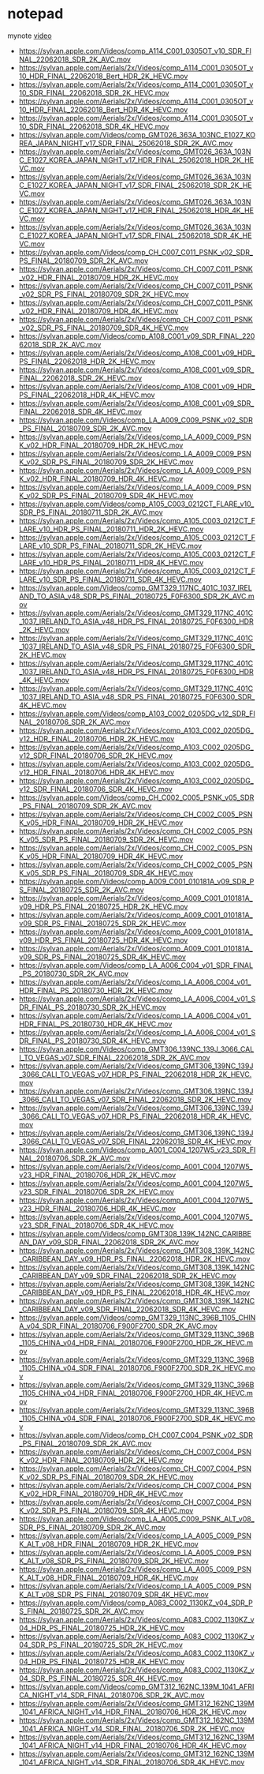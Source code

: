 # notepad
mynote
[video](https://dingdangnao.com/Aerials/)
<ul class="LinkList"><li class="LinkListItem"><a href="https://sylvan.apple.com/Videos/comp_A114_C001_0305OT_v10_SDR_FINAL_22062018_SDR_2K_AVC.mov" target="_blank">https://sylvan.apple.com/Videos/comp_A114_C001_0305OT_v10_SDR_FINAL_22062018_SDR_2K_AVC.mov</a></li><li class="LinkListItem"><a href="https://sylvan.apple.com/Aerials/2x/Videos/comp_A114_C001_0305OT_v10_HDR_FINAL_22062018_Bert_HDR_2K_HEVC.mov" target="_blank">https://sylvan.apple.com/Aerials/2x/Videos/comp_A114_C001_0305OT_v10_HDR_FINAL_22062018_Bert_HDR_2K_HEVC.mov</a></li><li class="LinkListItem"><a href="https://sylvan.apple.com/Aerials/2x/Videos/comp_A114_C001_0305OT_v10_SDR_FINAL_22062018_SDR_2K_HEVC.mov" target="_blank">https://sylvan.apple.com/Aerials/2x/Videos/comp_A114_C001_0305OT_v10_SDR_FINAL_22062018_SDR_2K_HEVC.mov</a></li><li class="LinkListItem"><a href="https://sylvan.apple.com/Aerials/2x/Videos/comp_A114_C001_0305OT_v10_HDR_FINAL_22062018_Bert_HDR_4K_HEVC.mov" target="_blank">https://sylvan.apple.com/Aerials/2x/Videos/comp_A114_C001_0305OT_v10_HDR_FINAL_22062018_Bert_HDR_4K_HEVC.mov</a></li><li class="LinkListItem"><a href="https://sylvan.apple.com/Aerials/2x/Videos/comp_A114_C001_0305OT_v10_SDR_FINAL_22062018_SDR_4K_HEVC.mov" target="_blank">https://sylvan.apple.com/Aerials/2x/Videos/comp_A114_C001_0305OT_v10_SDR_FINAL_22062018_SDR_4K_HEVC.mov</a></li><li class="LinkListItem"><a href="https://sylvan.apple.com/Videos/comp_GMT026_363A_103NC_E1027_KOREA_JAPAN_NIGHT_v17_SDR_FINAL_25062018_SDR_2K_AVC.mov" target="_blank">https://sylvan.apple.com/Videos/comp_GMT026_363A_103NC_E1027_KOREA_JAPAN_NIGHT_v17_SDR_FINAL_25062018_SDR_2K_AVC.mov</a></li><li class="LinkListItem"><a href="https://sylvan.apple.com/Aerials/2x/Videos/comp_GMT026_363A_103NC_E1027_KOREA_JAPAN_NIGHT_v17_HDR_FINAL_25062018_HDR_2K_HEVC.mov" target="_blank">https://sylvan.apple.com/Aerials/2x/Videos/comp_GMT026_363A_103NC_E1027_KOREA_JAPAN_NIGHT_v17_HDR_FINAL_25062018_HDR_2K_HEVC.mov</a></li><li class="LinkListItem"><a href="https://sylvan.apple.com/Aerials/2x/Videos/comp_GMT026_363A_103NC_E1027_KOREA_JAPAN_NIGHT_v17_SDR_FINAL_25062018_SDR_2K_HEVC.mov" target="_blank">https://sylvan.apple.com/Aerials/2x/Videos/comp_GMT026_363A_103NC_E1027_KOREA_JAPAN_NIGHT_v17_SDR_FINAL_25062018_SDR_2K_HEVC.mov</a></li><li class="LinkListItem"><a href="https://sylvan.apple.com/Aerials/2x/Videos/comp_GMT026_363A_103NC_E1027_KOREA_JAPAN_NIGHT_v17_HDR_FINAL_25062018_HDR_4K_HEVC.mov" target="_blank">https://sylvan.apple.com/Aerials/2x/Videos/comp_GMT026_363A_103NC_E1027_KOREA_JAPAN_NIGHT_v17_HDR_FINAL_25062018_HDR_4K_HEVC.mov</a></li><li class="LinkListItem"><a href="https://sylvan.apple.com/Aerials/2x/Videos/comp_GMT026_363A_103NC_E1027_KOREA_JAPAN_NIGHT_v17_SDR_FINAL_25062018_SDR_4K_HEVC.mov" target="_blank">https://sylvan.apple.com/Aerials/2x/Videos/comp_GMT026_363A_103NC_E1027_KOREA_JAPAN_NIGHT_v17_SDR_FINAL_25062018_SDR_4K_HEVC.mov</a></li><li class="LinkListItem"><a href="https://sylvan.apple.com/Videos/comp_CH_C007_C011_PSNK_v02_SDR_PS_FINAL_20180709_SDR_2K_AVC.mov" target="_blank">https://sylvan.apple.com/Videos/comp_CH_C007_C011_PSNK_v02_SDR_PS_FINAL_20180709_SDR_2K_AVC.mov</a></li><li class="LinkListItem"><a href="https://sylvan.apple.com/Aerials/2x/Videos/comp_CH_C007_C011_PSNK_v02_HDR_FINAL_20180709_HDR_2K_HEVC.mov" target="_blank">https://sylvan.apple.com/Aerials/2x/Videos/comp_CH_C007_C011_PSNK_v02_HDR_FINAL_20180709_HDR_2K_HEVC.mov</a></li><li class="LinkListItem"><a href="https://sylvan.apple.com/Aerials/2x/Videos/comp_CH_C007_C011_PSNK_v02_SDR_PS_FINAL_20180709_SDR_2K_HEVC.mov" target="_blank">https://sylvan.apple.com/Aerials/2x/Videos/comp_CH_C007_C011_PSNK_v02_SDR_PS_FINAL_20180709_SDR_2K_HEVC.mov</a></li><li class="LinkListItem"><a href="https://sylvan.apple.com/Aerials/2x/Videos/comp_CH_C007_C011_PSNK_v02_HDR_FINAL_20180709_HDR_4K_HEVC.mov" target="_blank">https://sylvan.apple.com/Aerials/2x/Videos/comp_CH_C007_C011_PSNK_v02_HDR_FINAL_20180709_HDR_4K_HEVC.mov</a></li><li class="LinkListItem"><a href="https://sylvan.apple.com/Aerials/2x/Videos/comp_CH_C007_C011_PSNK_v02_SDR_PS_FINAL_20180709_SDR_4K_HEVC.mov" target="_blank">https://sylvan.apple.com/Aerials/2x/Videos/comp_CH_C007_C011_PSNK_v02_SDR_PS_FINAL_20180709_SDR_4K_HEVC.mov</a></li><li class="LinkListItem"><a href="https://sylvan.apple.com/Videos/comp_A108_C001_v09_SDR_FINAL_22062018_SDR_2K_AVC.mov" target="_blank">https://sylvan.apple.com/Videos/comp_A108_C001_v09_SDR_FINAL_22062018_SDR_2K_AVC.mov</a></li><li class="LinkListItem"><a href="https://sylvan.apple.com/Aerials/2x/Videos/comp_A108_C001_v09_HDR_PS_FINAL_22062018_HDR_2K_HEVC.mov" target="_blank">https://sylvan.apple.com/Aerials/2x/Videos/comp_A108_C001_v09_HDR_PS_FINAL_22062018_HDR_2K_HEVC.mov</a></li><li class="LinkListItem"><a href="https://sylvan.apple.com/Aerials/2x/Videos/comp_A108_C001_v09_SDR_FINAL_22062018_SDR_2K_HEVC.mov" target="_blank">https://sylvan.apple.com/Aerials/2x/Videos/comp_A108_C001_v09_SDR_FINAL_22062018_SDR_2K_HEVC.mov</a></li><li class="LinkListItem"><a href="https://sylvan.apple.com/Aerials/2x/Videos/comp_A108_C001_v09_HDR_PS_FINAL_22062018_HDR_4K_HEVC.mov" target="_blank">https://sylvan.apple.com/Aerials/2x/Videos/comp_A108_C001_v09_HDR_PS_FINAL_22062018_HDR_4K_HEVC.mov</a></li><li class="LinkListItem"><a href="https://sylvan.apple.com/Aerials/2x/Videos/comp_A108_C001_v09_SDR_FINAL_22062018_SDR_4K_HEVC.mov" target="_blank">https://sylvan.apple.com/Aerials/2x/Videos/comp_A108_C001_v09_SDR_FINAL_22062018_SDR_4K_HEVC.mov</a></li><li class="LinkListItem"><a href="https://sylvan.apple.com/Videos/comp_LA_A009_C009_PSNK_v02_SDR_PS_FINAL_20180709_SDR_2K_AVC.mov" target="_blank">https://sylvan.apple.com/Videos/comp_LA_A009_C009_PSNK_v02_SDR_PS_FINAL_20180709_SDR_2K_AVC.mov</a></li><li class="LinkListItem"><a href="https://sylvan.apple.com/Aerials/2x/Videos/comp_LA_A009_C009_PSNK_v02_HDR_FINAL_20180709_HDR_2K_HEVC.mov" target="_blank">https://sylvan.apple.com/Aerials/2x/Videos/comp_LA_A009_C009_PSNK_v02_HDR_FINAL_20180709_HDR_2K_HEVC.mov</a></li><li class="LinkListItem"><a href="https://sylvan.apple.com/Aerials/2x/Videos/comp_LA_A009_C009_PSNK_v02_SDR_PS_FINAL_20180709_SDR_2K_HEVC.mov" target="_blank">https://sylvan.apple.com/Aerials/2x/Videos/comp_LA_A009_C009_PSNK_v02_SDR_PS_FINAL_20180709_SDR_2K_HEVC.mov</a></li><li class="LinkListItem"><a href="https://sylvan.apple.com/Aerials/2x/Videos/comp_LA_A009_C009_PSNK_v02_HDR_FINAL_20180709_HDR_4K_HEVC.mov" target="_blank">https://sylvan.apple.com/Aerials/2x/Videos/comp_LA_A009_C009_PSNK_v02_HDR_FINAL_20180709_HDR_4K_HEVC.mov</a></li><li class="LinkListItem"><a href="https://sylvan.apple.com/Aerials/2x/Videos/comp_LA_A009_C009_PSNK_v02_SDR_PS_FINAL_20180709_SDR_4K_HEVC.mov" target="_blank">https://sylvan.apple.com/Aerials/2x/Videos/comp_LA_A009_C009_PSNK_v02_SDR_PS_FINAL_20180709_SDR_4K_HEVC.mov</a></li><li class="LinkListItem"><a href="https://sylvan.apple.com/Videos/comp_A105_C003_0212CT_FLARE_v10_SDR_PS_FINAL_20180711_SDR_2K_AVC.mov" target="_blank">https://sylvan.apple.com/Videos/comp_A105_C003_0212CT_FLARE_v10_SDR_PS_FINAL_20180711_SDR_2K_AVC.mov</a></li><li class="LinkListItem"><a href="https://sylvan.apple.com/Aerials/2x/Videos/comp_A105_C003_0212CT_FLARE_v10_HDR_PS_FINAL_20180711_HDR_2K_HEVC.mov" target="_blank">https://sylvan.apple.com/Aerials/2x/Videos/comp_A105_C003_0212CT_FLARE_v10_HDR_PS_FINAL_20180711_HDR_2K_HEVC.mov</a></li><li class="LinkListItem"><a href="https://sylvan.apple.com/Aerials/2x/Videos/comp_A105_C003_0212CT_FLARE_v10_SDR_PS_FINAL_20180711_SDR_2K_HEVC.mov" target="_blank">https://sylvan.apple.com/Aerials/2x/Videos/comp_A105_C003_0212CT_FLARE_v10_SDR_PS_FINAL_20180711_SDR_2K_HEVC.mov</a></li><li class="LinkListItem"><a href="https://sylvan.apple.com/Aerials/2x/Videos/comp_A105_C003_0212CT_FLARE_v10_HDR_PS_FINAL_20180711_HDR_4K_HEVC.mov" target="_blank">https://sylvan.apple.com/Aerials/2x/Videos/comp_A105_C003_0212CT_FLARE_v10_HDR_PS_FINAL_20180711_HDR_4K_HEVC.mov</a></li><li class="LinkListItem"><a href="https://sylvan.apple.com/Aerials/2x/Videos/comp_A105_C003_0212CT_FLARE_v10_SDR_PS_FINAL_20180711_SDR_4K_HEVC.mov" target="_blank">https://sylvan.apple.com/Aerials/2x/Videos/comp_A105_C003_0212CT_FLARE_v10_SDR_PS_FINAL_20180711_SDR_4K_HEVC.mov</a></li><li class="LinkListItem"><a href="https://sylvan.apple.com/Videos/comp_GMT329_117NC_401C_1037_IRELAND_TO_ASIA_v48_SDR_PS_FINAL_20180725_F0F6300_SDR_2K_AVC.mov" target="_blank">https://sylvan.apple.com/Videos/comp_GMT329_117NC_401C_1037_IRELAND_TO_ASIA_v48_SDR_PS_FINAL_20180725_F0F6300_SDR_2K_AVC.mov</a></li><li class="LinkListItem"><a href="https://sylvan.apple.com/Aerials/2x/Videos/comp_GMT329_117NC_401C_1037_IRELAND_TO_ASIA_v48_HDR_PS_FINAL_20180725_F0F6300_HDR_2K_HEVC.mov" target="_blank">https://sylvan.apple.com/Aerials/2x/Videos/comp_GMT329_117NC_401C_1037_IRELAND_TO_ASIA_v48_HDR_PS_FINAL_20180725_F0F6300_HDR_2K_HEVC.mov</a></li><li class="LinkListItem"><a href="https://sylvan.apple.com/Aerials/2x/Videos/comp_GMT329_117NC_401C_1037_IRELAND_TO_ASIA_v48_SDR_PS_FINAL_20180725_F0F6300_SDR_2K_HEVC.mov" target="_blank">https://sylvan.apple.com/Aerials/2x/Videos/comp_GMT329_117NC_401C_1037_IRELAND_TO_ASIA_v48_SDR_PS_FINAL_20180725_F0F6300_SDR_2K_HEVC.mov</a></li><li class="LinkListItem"><a href="https://sylvan.apple.com/Aerials/2x/Videos/comp_GMT329_117NC_401C_1037_IRELAND_TO_ASIA_v48_HDR_PS_FINAL_20180725_F0F6300_HDR_4K_HEVC.mov" target="_blank">https://sylvan.apple.com/Aerials/2x/Videos/comp_GMT329_117NC_401C_1037_IRELAND_TO_ASIA_v48_HDR_PS_FINAL_20180725_F0F6300_HDR_4K_HEVC.mov</a></li><li class="LinkListItem"><a href="https://sylvan.apple.com/Aerials/2x/Videos/comp_GMT329_117NC_401C_1037_IRELAND_TO_ASIA_v48_SDR_PS_FINAL_20180725_F0F6300_SDR_4K_HEVC.mov" target="_blank">https://sylvan.apple.com/Aerials/2x/Videos/comp_GMT329_117NC_401C_1037_IRELAND_TO_ASIA_v48_SDR_PS_FINAL_20180725_F0F6300_SDR_4K_HEVC.mov</a></li><li class="LinkListItem"><a href="https://sylvan.apple.com/Videos/comp_A103_C002_0205DG_v12_SDR_FINAL_20180706_SDR_2K_AVC.mov" target="_blank">https://sylvan.apple.com/Videos/comp_A103_C002_0205DG_v12_SDR_FINAL_20180706_SDR_2K_AVC.mov</a></li><li class="LinkListItem"><a href="https://sylvan.apple.com/Aerials/2x/Videos/comp_A103_C002_0205DG_v12_HDR_FINAL_20180706_HDR_2K_HEVC.mov" target="_blank">https://sylvan.apple.com/Aerials/2x/Videos/comp_A103_C002_0205DG_v12_HDR_FINAL_20180706_HDR_2K_HEVC.mov</a></li><li class="LinkListItem"><a href="https://sylvan.apple.com/Aerials/2x/Videos/comp_A103_C002_0205DG_v12_SDR_FINAL_20180706_SDR_2K_HEVC.mov" target="_blank">https://sylvan.apple.com/Aerials/2x/Videos/comp_A103_C002_0205DG_v12_SDR_FINAL_20180706_SDR_2K_HEVC.mov</a></li><li class="LinkListItem"><a href="https://sylvan.apple.com/Aerials/2x/Videos/comp_A103_C002_0205DG_v12_HDR_FINAL_20180706_HDR_4K_HEVC.mov" target="_blank">https://sylvan.apple.com/Aerials/2x/Videos/comp_A103_C002_0205DG_v12_HDR_FINAL_20180706_HDR_4K_HEVC.mov</a></li><li class="LinkListItem"><a href="https://sylvan.apple.com/Aerials/2x/Videos/comp_A103_C002_0205DG_v12_SDR_FINAL_20180706_SDR_4K_HEVC.mov" target="_blank">https://sylvan.apple.com/Aerials/2x/Videos/comp_A103_C002_0205DG_v12_SDR_FINAL_20180706_SDR_4K_HEVC.mov</a></li><li class="LinkListItem"><a href="https://sylvan.apple.com/Videos/comp_CH_C002_C005_PSNK_v05_SDR_PS_FINAL_20180709_SDR_2K_AVC.mov" target="_blank">https://sylvan.apple.com/Videos/comp_CH_C002_C005_PSNK_v05_SDR_PS_FINAL_20180709_SDR_2K_AVC.mov</a></li><li class="LinkListItem"><a href="https://sylvan.apple.com/Aerials/2x/Videos/comp_CH_C002_C005_PSNK_v05_HDR_FINAL_20180709_HDR_2K_HEVC.mov" target="_blank">https://sylvan.apple.com/Aerials/2x/Videos/comp_CH_C002_C005_PSNK_v05_HDR_FINAL_20180709_HDR_2K_HEVC.mov</a></li><li class="LinkListItem"><a href="https://sylvan.apple.com/Aerials/2x/Videos/comp_CH_C002_C005_PSNK_v05_SDR_PS_FINAL_20180709_SDR_2K_HEVC.mov" target="_blank">https://sylvan.apple.com/Aerials/2x/Videos/comp_CH_C002_C005_PSNK_v05_SDR_PS_FINAL_20180709_SDR_2K_HEVC.mov</a></li><li class="LinkListItem"><a href="https://sylvan.apple.com/Aerials/2x/Videos/comp_CH_C002_C005_PSNK_v05_HDR_FINAL_20180709_HDR_4K_HEVC.mov" target="_blank">https://sylvan.apple.com/Aerials/2x/Videos/comp_CH_C002_C005_PSNK_v05_HDR_FINAL_20180709_HDR_4K_HEVC.mov</a></li><li class="LinkListItem"><a href="https://sylvan.apple.com/Aerials/2x/Videos/comp_CH_C002_C005_PSNK_v05_SDR_PS_FINAL_20180709_SDR_4K_HEVC.mov" target="_blank">https://sylvan.apple.com/Aerials/2x/Videos/comp_CH_C002_C005_PSNK_v05_SDR_PS_FINAL_20180709_SDR_4K_HEVC.mov</a></li><li class="LinkListItem"><a href="https://sylvan.apple.com/Videos/comp_A009_C001_010181A_v09_SDR_PS_FINAL_20180725_SDR_2K_AVC.mov" target="_blank">https://sylvan.apple.com/Videos/comp_A009_C001_010181A_v09_SDR_PS_FINAL_20180725_SDR_2K_AVC.mov</a></li><li class="LinkListItem"><a href="https://sylvan.apple.com/Aerials/2x/Videos/comp_A009_C001_010181A_v09_HDR_PS_FINAL_20180725_HDR_2K_HEVC.mov" target="_blank">https://sylvan.apple.com/Aerials/2x/Videos/comp_A009_C001_010181A_v09_HDR_PS_FINAL_20180725_HDR_2K_HEVC.mov</a></li><li class="LinkListItem"><a href="https://sylvan.apple.com/Aerials/2x/Videos/comp_A009_C001_010181A_v09_SDR_PS_FINAL_20180725_SDR_2K_HEVC.mov" target="_blank">https://sylvan.apple.com/Aerials/2x/Videos/comp_A009_C001_010181A_v09_SDR_PS_FINAL_20180725_SDR_2K_HEVC.mov</a></li><li class="LinkListItem"><a href="https://sylvan.apple.com/Aerials/2x/Videos/comp_A009_C001_010181A_v09_HDR_PS_FINAL_20180725_HDR_4K_HEVC.mov" target="_blank">https://sylvan.apple.com/Aerials/2x/Videos/comp_A009_C001_010181A_v09_HDR_PS_FINAL_20180725_HDR_4K_HEVC.mov</a></li><li class="LinkListItem"><a href="https://sylvan.apple.com/Aerials/2x/Videos/comp_A009_C001_010181A_v09_SDR_PS_FINAL_20180725_SDR_4K_HEVC.mov" target="_blank">https://sylvan.apple.com/Aerials/2x/Videos/comp_A009_C001_010181A_v09_SDR_PS_FINAL_20180725_SDR_4K_HEVC.mov</a></li><li class="LinkListItem"><a href="https://sylvan.apple.com/Videos/comp_LA_A006_C004_v01_SDR_FINAL_PS_20180730_SDR_2K_AVC.mov" target="_blank">https://sylvan.apple.com/Videos/comp_LA_A006_C004_v01_SDR_FINAL_PS_20180730_SDR_2K_AVC.mov</a></li><li class="LinkListItem"><a href="https://sylvan.apple.com/Aerials/2x/Videos/comp_LA_A006_C004_v01_HDR_FINAL_PS_20180730_HDR_2K_HEVC.mov" target="_blank">https://sylvan.apple.com/Aerials/2x/Videos/comp_LA_A006_C004_v01_HDR_FINAL_PS_20180730_HDR_2K_HEVC.mov</a></li><li class="LinkListItem"><a href="https://sylvan.apple.com/Aerials/2x/Videos/comp_LA_A006_C004_v01_SDR_FINAL_PS_20180730_SDR_2K_HEVC.mov" target="_blank">https://sylvan.apple.com/Aerials/2x/Videos/comp_LA_A006_C004_v01_SDR_FINAL_PS_20180730_SDR_2K_HEVC.mov</a></li><li class="LinkListItem"><a href="https://sylvan.apple.com/Aerials/2x/Videos/comp_LA_A006_C004_v01_HDR_FINAL_PS_20180730_HDR_4K_HEVC.mov" target="_blank">https://sylvan.apple.com/Aerials/2x/Videos/comp_LA_A006_C004_v01_HDR_FINAL_PS_20180730_HDR_4K_HEVC.mov</a></li><li class="LinkListItem"><a href="https://sylvan.apple.com/Aerials/2x/Videos/comp_LA_A006_C004_v01_SDR_FINAL_PS_20180730_SDR_4K_HEVC.mov" target="_blank">https://sylvan.apple.com/Aerials/2x/Videos/comp_LA_A006_C004_v01_SDR_FINAL_PS_20180730_SDR_4K_HEVC.mov</a></li><li class="LinkListItem"><a href="https://sylvan.apple.com/Videos/comp_GMT306_139NC_139J_3066_CALI_TO_VEGAS_v07_SDR_FINAL_22062018_SDR_2K_AVC.mov" target="_blank">https://sylvan.apple.com/Videos/comp_GMT306_139NC_139J_3066_CALI_TO_VEGAS_v07_SDR_FINAL_22062018_SDR_2K_AVC.mov</a></li><li class="LinkListItem"><a href="https://sylvan.apple.com/Aerials/2x/Videos/comp_GMT306_139NC_139J_3066_CALI_TO_VEGAS_v07_HDR_PS_FINAL_22062018_HDR_2K_HEVC.mov" target="_blank">https://sylvan.apple.com/Aerials/2x/Videos/comp_GMT306_139NC_139J_3066_CALI_TO_VEGAS_v07_HDR_PS_FINAL_22062018_HDR_2K_HEVC.mov</a></li><li class="LinkListItem"><a href="https://sylvan.apple.com/Aerials/2x/Videos/comp_GMT306_139NC_139J_3066_CALI_TO_VEGAS_v07_SDR_FINAL_22062018_SDR_2K_HEVC.mov" target="_blank">https://sylvan.apple.com/Aerials/2x/Videos/comp_GMT306_139NC_139J_3066_CALI_TO_VEGAS_v07_SDR_FINAL_22062018_SDR_2K_HEVC.mov</a></li><li class="LinkListItem"><a href="https://sylvan.apple.com/Aerials/2x/Videos/comp_GMT306_139NC_139J_3066_CALI_TO_VEGAS_v07_HDR_PS_FINAL_22062018_HDR_4K_HEVC.mov" target="_blank">https://sylvan.apple.com/Aerials/2x/Videos/comp_GMT306_139NC_139J_3066_CALI_TO_VEGAS_v07_HDR_PS_FINAL_22062018_HDR_4K_HEVC.mov</a></li><li class="LinkListItem"><a href="https://sylvan.apple.com/Aerials/2x/Videos/comp_GMT306_139NC_139J_3066_CALI_TO_VEGAS_v07_SDR_FINAL_22062018_SDR_4K_HEVC.mov" target="_blank">https://sylvan.apple.com/Aerials/2x/Videos/comp_GMT306_139NC_139J_3066_CALI_TO_VEGAS_v07_SDR_FINAL_22062018_SDR_4K_HEVC.mov</a></li><li class="LinkListItem"><a href="https://sylvan.apple.com/Videos/comp_A001_C004_1207W5_v23_SDR_FINAL_20180706_SDR_2K_AVC.mov" target="_blank">https://sylvan.apple.com/Videos/comp_A001_C004_1207W5_v23_SDR_FINAL_20180706_SDR_2K_AVC.mov</a></li><li class="LinkListItem"><a href="https://sylvan.apple.com/Aerials/2x/Videos/comp_A001_C004_1207W5_v23_HDR_FINAL_20180706_HDR_2K_HEVC.mov" target="_blank">https://sylvan.apple.com/Aerials/2x/Videos/comp_A001_C004_1207W5_v23_HDR_FINAL_20180706_HDR_2K_HEVC.mov</a></li><li class="LinkListItem"><a href="https://sylvan.apple.com/Aerials/2x/Videos/comp_A001_C004_1207W5_v23_SDR_FINAL_20180706_SDR_2K_HEVC.mov" target="_blank">https://sylvan.apple.com/Aerials/2x/Videos/comp_A001_C004_1207W5_v23_SDR_FINAL_20180706_SDR_2K_HEVC.mov</a></li><li class="LinkListItem"><a href="https://sylvan.apple.com/Aerials/2x/Videos/comp_A001_C004_1207W5_v23_HDR_FINAL_20180706_HDR_4K_HEVC.mov" target="_blank">https://sylvan.apple.com/Aerials/2x/Videos/comp_A001_C004_1207W5_v23_HDR_FINAL_20180706_HDR_4K_HEVC.mov</a></li><li class="LinkListItem"><a href="https://sylvan.apple.com/Aerials/2x/Videos/comp_A001_C004_1207W5_v23_SDR_FINAL_20180706_SDR_4K_HEVC.mov" target="_blank">https://sylvan.apple.com/Aerials/2x/Videos/comp_A001_C004_1207W5_v23_SDR_FINAL_20180706_SDR_4K_HEVC.mov</a></li><li class="LinkListItem"><a href="https://sylvan.apple.com/Videos/comp_GMT308_139K_142NC_CARIBBEAN_DAY_v09_SDR_FINAL_22062018_SDR_2K_AVC.mov" target="_blank">https://sylvan.apple.com/Videos/comp_GMT308_139K_142NC_CARIBBEAN_DAY_v09_SDR_FINAL_22062018_SDR_2K_AVC.mov</a></li><li class="LinkListItem"><a href="https://sylvan.apple.com/Aerials/2x/Videos/comp_GMT308_139K_142NC_CARIBBEAN_DAY_v09_HDR_PS_FINAL_22062018_HDR_2K_HEVC.mov" target="_blank">https://sylvan.apple.com/Aerials/2x/Videos/comp_GMT308_139K_142NC_CARIBBEAN_DAY_v09_HDR_PS_FINAL_22062018_HDR_2K_HEVC.mov</a></li><li class="LinkListItem"><a href="https://sylvan.apple.com/Aerials/2x/Videos/comp_GMT308_139K_142NC_CARIBBEAN_DAY_v09_SDR_FINAL_22062018_SDR_2K_HEVC.mov" target="_blank">https://sylvan.apple.com/Aerials/2x/Videos/comp_GMT308_139K_142NC_CARIBBEAN_DAY_v09_SDR_FINAL_22062018_SDR_2K_HEVC.mov</a></li><li class="LinkListItem"><a href="https://sylvan.apple.com/Aerials/2x/Videos/comp_GMT308_139K_142NC_CARIBBEAN_DAY_v09_HDR_PS_FINAL_22062018_HDR_4K_HEVC.mov" target="_blank">https://sylvan.apple.com/Aerials/2x/Videos/comp_GMT308_139K_142NC_CARIBBEAN_DAY_v09_HDR_PS_FINAL_22062018_HDR_4K_HEVC.mov</a></li><li class="LinkListItem"><a href="https://sylvan.apple.com/Aerials/2x/Videos/comp_GMT308_139K_142NC_CARIBBEAN_DAY_v09_SDR_FINAL_22062018_SDR_4K_HEVC.mov" target="_blank">https://sylvan.apple.com/Aerials/2x/Videos/comp_GMT308_139K_142NC_CARIBBEAN_DAY_v09_SDR_FINAL_22062018_SDR_4K_HEVC.mov</a></li><li class="LinkListItem"><a href="https://sylvan.apple.com/Videos/comp_GMT329_113NC_396B_1105_CHINA_v04_SDR_FINAL_20180706_F900F2700_SDR_2K_AVC.mov" target="_blank">https://sylvan.apple.com/Videos/comp_GMT329_113NC_396B_1105_CHINA_v04_SDR_FINAL_20180706_F900F2700_SDR_2K_AVC.mov</a></li><li class="LinkListItem"><a href="https://sylvan.apple.com/Aerials/2x/Videos/comp_GMT329_113NC_396B_1105_CHINA_v04_HDR_FINAL_20180706_F900F2700_HDR_2K_HEVC.mov" target="_blank">https://sylvan.apple.com/Aerials/2x/Videos/comp_GMT329_113NC_396B_1105_CHINA_v04_HDR_FINAL_20180706_F900F2700_HDR_2K_HEVC.mov</a></li><li class="LinkListItem"><a href="https://sylvan.apple.com/Aerials/2x/Videos/comp_GMT329_113NC_396B_1105_CHINA_v04_SDR_FINAL_20180706_F900F2700_SDR_2K_HEVC.mov" target="_blank">https://sylvan.apple.com/Aerials/2x/Videos/comp_GMT329_113NC_396B_1105_CHINA_v04_SDR_FINAL_20180706_F900F2700_SDR_2K_HEVC.mov</a></li><li class="LinkListItem"><a href="https://sylvan.apple.com/Aerials/2x/Videos/comp_GMT329_113NC_396B_1105_CHINA_v04_HDR_FINAL_20180706_F900F2700_HDR_4K_HEVC.mov" target="_blank">https://sylvan.apple.com/Aerials/2x/Videos/comp_GMT329_113NC_396B_1105_CHINA_v04_HDR_FINAL_20180706_F900F2700_HDR_4K_HEVC.mov</a></li><li class="LinkListItem"><a href="https://sylvan.apple.com/Aerials/2x/Videos/comp_GMT329_113NC_396B_1105_CHINA_v04_SDR_FINAL_20180706_F900F2700_SDR_4K_HEVC.mov" target="_blank">https://sylvan.apple.com/Aerials/2x/Videos/comp_GMT329_113NC_396B_1105_CHINA_v04_SDR_FINAL_20180706_F900F2700_SDR_4K_HEVC.mov</a></li><li class="LinkListItem"><a href="https://sylvan.apple.com/Videos/comp_CH_C007_C004_PSNK_v02_SDR_PS_FINAL_20180709_SDR_2K_AVC.mov" target="_blank">https://sylvan.apple.com/Videos/comp_CH_C007_C004_PSNK_v02_SDR_PS_FINAL_20180709_SDR_2K_AVC.mov</a></li><li class="LinkListItem"><a href="https://sylvan.apple.com/Aerials/2x/Videos/comp_CH_C007_C004_PSNK_v02_HDR_FINAL_20180709_HDR_2K_HEVC.mov" target="_blank">https://sylvan.apple.com/Aerials/2x/Videos/comp_CH_C007_C004_PSNK_v02_HDR_FINAL_20180709_HDR_2K_HEVC.mov</a></li><li class="LinkListItem"><a href="https://sylvan.apple.com/Aerials/2x/Videos/comp_CH_C007_C004_PSNK_v02_SDR_PS_FINAL_20180709_SDR_2K_HEVC.mov" target="_blank">https://sylvan.apple.com/Aerials/2x/Videos/comp_CH_C007_C004_PSNK_v02_SDR_PS_FINAL_20180709_SDR_2K_HEVC.mov</a></li><li class="LinkListItem"><a href="https://sylvan.apple.com/Aerials/2x/Videos/comp_CH_C007_C004_PSNK_v02_HDR_FINAL_20180709_HDR_4K_HEVC.mov" target="_blank">https://sylvan.apple.com/Aerials/2x/Videos/comp_CH_C007_C004_PSNK_v02_HDR_FINAL_20180709_HDR_4K_HEVC.mov</a></li><li class="LinkListItem"><a href="https://sylvan.apple.com/Aerials/2x/Videos/comp_CH_C007_C004_PSNK_v02_SDR_PS_FINAL_20180709_SDR_4K_HEVC.mov" target="_blank">https://sylvan.apple.com/Aerials/2x/Videos/comp_CH_C007_C004_PSNK_v02_SDR_PS_FINAL_20180709_SDR_4K_HEVC.mov</a></li><li class="LinkListItem"><a href="https://sylvan.apple.com/Videos/comp_LA_A005_C009_PSNK_ALT_v08_SDR_PS_FINAL_20180709_SDR_2K_AVC.mov" target="_blank">https://sylvan.apple.com/Videos/comp_LA_A005_C009_PSNK_ALT_v08_SDR_PS_FINAL_20180709_SDR_2K_AVC.mov</a></li><li class="LinkListItem"><a href="https://sylvan.apple.com/Aerials/2x/Videos/comp_LA_A005_C009_PSNK_ALT_v08_HDR_FINAL_20180709_HDR_2K_HEVC.mov" target="_blank">https://sylvan.apple.com/Aerials/2x/Videos/comp_LA_A005_C009_PSNK_ALT_v08_HDR_FINAL_20180709_HDR_2K_HEVC.mov</a></li><li class="LinkListItem"><a href="https://sylvan.apple.com/Aerials/2x/Videos/comp_LA_A005_C009_PSNK_ALT_v08_SDR_PS_FINAL_20180709_SDR_2K_HEVC.mov" target="_blank">https://sylvan.apple.com/Aerials/2x/Videos/comp_LA_A005_C009_PSNK_ALT_v08_SDR_PS_FINAL_20180709_SDR_2K_HEVC.mov</a></li><li class="LinkListItem"><a href="https://sylvan.apple.com/Aerials/2x/Videos/comp_LA_A005_C009_PSNK_ALT_v08_HDR_FINAL_20180709_HDR_4K_HEVC.mov" target="_blank">https://sylvan.apple.com/Aerials/2x/Videos/comp_LA_A005_C009_PSNK_ALT_v08_HDR_FINAL_20180709_HDR_4K_HEVC.mov</a></li><li class="LinkListItem"><a href="https://sylvan.apple.com/Aerials/2x/Videos/comp_LA_A005_C009_PSNK_ALT_v08_SDR_PS_FINAL_20180709_SDR_4K_HEVC.mov" target="_blank">https://sylvan.apple.com/Aerials/2x/Videos/comp_LA_A005_C009_PSNK_ALT_v08_SDR_PS_FINAL_20180709_SDR_4K_HEVC.mov</a></li><li class="LinkListItem"><a href="https://sylvan.apple.com/Videos/comp_A083_C002_1130KZ_v04_SDR_PS_FINAL_20180725_SDR_2K_AVC.mov" target="_blank">https://sylvan.apple.com/Videos/comp_A083_C002_1130KZ_v04_SDR_PS_FINAL_20180725_SDR_2K_AVC.mov</a></li><li class="LinkListItem"><a href="https://sylvan.apple.com/Aerials/2x/Videos/comp_A083_C002_1130KZ_v04_HDR_PS_FINAL_20180725_HDR_2K_HEVC.mov" target="_blank">https://sylvan.apple.com/Aerials/2x/Videos/comp_A083_C002_1130KZ_v04_HDR_PS_FINAL_20180725_HDR_2K_HEVC.mov</a></li><li class="LinkListItem"><a href="https://sylvan.apple.com/Aerials/2x/Videos/comp_A083_C002_1130KZ_v04_SDR_PS_FINAL_20180725_SDR_2K_HEVC.mov" target="_blank">https://sylvan.apple.com/Aerials/2x/Videos/comp_A083_C002_1130KZ_v04_SDR_PS_FINAL_20180725_SDR_2K_HEVC.mov</a></li><li class="LinkListItem"><a href="https://sylvan.apple.com/Aerials/2x/Videos/comp_A083_C002_1130KZ_v04_HDR_PS_FINAL_20180725_HDR_4K_HEVC.mov" target="_blank">https://sylvan.apple.com/Aerials/2x/Videos/comp_A083_C002_1130KZ_v04_HDR_PS_FINAL_20180725_HDR_4K_HEVC.mov</a></li><li class="LinkListItem"><a href="https://sylvan.apple.com/Aerials/2x/Videos/comp_A083_C002_1130KZ_v04_SDR_PS_FINAL_20180725_SDR_4K_HEVC.mov" target="_blank">https://sylvan.apple.com/Aerials/2x/Videos/comp_A083_C002_1130KZ_v04_SDR_PS_FINAL_20180725_SDR_4K_HEVC.mov</a></li><li class="LinkListItem"><a href="https://sylvan.apple.com/Videos/comp_GMT312_162NC_139M_1041_AFRICA_NIGHT_v14_SDR_FINAL_20180706_SDR_2K_AVC.mov" target="_blank">https://sylvan.apple.com/Videos/comp_GMT312_162NC_139M_1041_AFRICA_NIGHT_v14_SDR_FINAL_20180706_SDR_2K_AVC.mov</a></li><li class="LinkListItem"><a href="https://sylvan.apple.com/Aerials/2x/Videos/comp_GMT312_162NC_139M_1041_AFRICA_NIGHT_v14_HDR_FINAL_20180706_HDR_2K_HEVC.mov" target="_blank">https://sylvan.apple.com/Aerials/2x/Videos/comp_GMT312_162NC_139M_1041_AFRICA_NIGHT_v14_HDR_FINAL_20180706_HDR_2K_HEVC.mov</a></li><li class="LinkListItem"><a href="https://sylvan.apple.com/Aerials/2x/Videos/comp_GMT312_162NC_139M_1041_AFRICA_NIGHT_v14_SDR_FINAL_20180706_SDR_2K_HEVC.mov" target="_blank">https://sylvan.apple.com/Aerials/2x/Videos/comp_GMT312_162NC_139M_1041_AFRICA_NIGHT_v14_SDR_FINAL_20180706_SDR_2K_HEVC.mov</a></li><li class="LinkListItem"><a href="https://sylvan.apple.com/Aerials/2x/Videos/comp_GMT312_162NC_139M_1041_AFRICA_NIGHT_v14_HDR_FINAL_20180706_HDR_4K_HEVC.mov" target="_blank">https://sylvan.apple.com/Aerials/2x/Videos/comp_GMT312_162NC_139M_1041_AFRICA_NIGHT_v14_HDR_FINAL_20180706_HDR_4K_HEVC.mov</a></li><li class="LinkListItem"><a href="https://sylvan.apple.com/Aerials/2x/Videos/comp_GMT312_162NC_139M_1041_AFRICA_NIGHT_v14_SDR_FINAL_20180706_SDR_4K_HEVC.mov" target="_blank">https://sylvan.apple.com/Aerials/2x/Videos/comp_GMT312_162NC_139M_1041_AFRICA_NIGHT_v14_SDR_FINAL_20180706_SDR_4K_HEVC.mov</a></li></ul>
